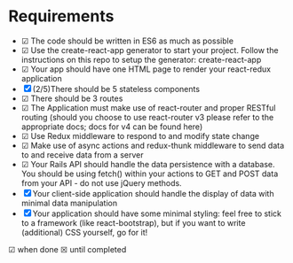 # Requirements

* ☑ The code should be written in ES6 as much as possible
* ☑ Use the create-react-app generator to start your project.
    Follow the instructions on this repo to setup the generator: create-react-app
* ☑ Your app should have one HTML page to render your react-redux application
* ☒ (2/5)There should be 5 stateless components
* ☑ There should be 3 routes
* ☑ The Application must make use of react-router and proper RESTful routing (should you choose to use react-router v3 please refer to the appropriate docs; docs for v4 can be found here)
* ☑ Use Redux middleware to respond to and modify state change
* ☑ Make use of async actions and redux-thunk middleware to send data to and receive data from a server
* ☑ Your Rails API should handle the data persistence with a database. You should be using fetch() within your actions to GET and POST data from your API - do not use jQuery methods.
* ☒ Your client-side application should handle the display of data with minimal data manipulation
* ☒ Your application should have some minimal styling: feel free to stick to a framework (like react-bootstrap), but if you want to write (additional) CSS yourself, go for it!


☑ when done
☒ until completed
